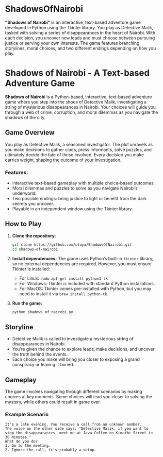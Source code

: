 # ShadowsOfNairobi
 **"Shadows of Nairobi"** is an interactive, text-based adventure game developed in Python using the Tkinter library. You play as Detective Malik, tasked with solving a series of disappearances in the heart of Nairobi. With each decision, you uncover new leads and must choose between pursuing justice or serving your own interests. The game features branching storylines, moral choices, and two different endings depending on how you play.


# Shadows of Nairobi - A Text-based Adventure Game

**Shadows of Nairobi** is a Python-based, interactive, text-based adventure game where you step into the shoes of Detective Malik, investigating a string of mysterious disappearances in Nairobi. Your choices will guide you through a web of crime, corruption, and moral dilemmas as you navigate the shadows of the city.

## Game Overview

You play as Detective Malik, a seasoned investigator. The plot unravels as you make decisions to gather clues, press informants, solve puzzles, and ultimately decide the fate of those involved. Every decision you make carries weight, shaping the outcome of your investigation.

### Features:
- Interactive text-based gameplay with multiple choice-based outcomes.
- Moral dilemmas and puzzles to solve as you navigate Nairobi’s underworld.
- Two possible endings: bring justice to light or benefit from the dark secrets you uncover.
- Playable in an independent window using the Tkinter library.


## How to Play

1. **Clone the repository:**
    ```bash
    git clone https://github.com/oluya/ShadowsOfNairobi.git
    cd shadows-of-nairobi
    ```

2. **Install dependencies:**
   The game uses Python’s built-in `tkinter` library, so no external dependencies are required. However, you must ensure Tkinter is installed:
   - For Linux: `sudo apt-get install python3-tk`
   - For Windows: Tkinter is included with standard Python installations.
   - For MacOS: Tkinter comes pre-installed with Python, but you may need to install it via `brew install python-tk`.

3. **Run the game:**
    ```bash
    python shadows_of_nairobi.py
    ```

## Storyline

- Detective Malik is called to investigate a mysterious string of disappearances in Nairobi.
- You’re given the chance to explore leads, make decisions, and uncover the truth behind the events.
- Each choice you make will bring you closer to exposing a grand conspiracy or leaving it buried.

## Gameplay

The game involves navigating through different scenarios by making choices at key moments. Some choices will lead you closer to solving the mystery, while others could result in game over.

### Example Scenario

```text
It’s a late evening. You receive a call from an unknown number.
The voice on the other side says: "Detective Malik, if you want to stop the disappearances, meet me at Java Coffee on Kimathi Street in 30 minutes."
What do you do?
1. Go to the meeting.
2. Ignore the call, it's probably a setup.
